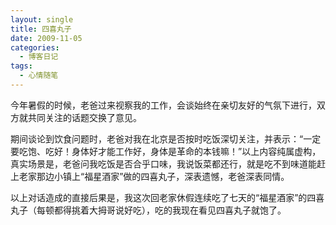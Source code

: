 ```yaml
---
layout: single
title: 四喜丸子
date: 2009-11-05
categories:
  - 博客日记
tags:
  - 心情随笔
---
```


今年暑假的时候，老爸过来视察我的工作，会谈始终在亲切友好的气氛下进行，双方就共同关注的话题交换了意见。

期间谈论到饮食问题时，老爸对我在北京是否按时吃饭深切关注，并表示：“一定要吃饱、吃好！身体好才能工作好，身体是革命的本钱嘛！”以上内容纯属虚构，真实场景是，老爸问我吃饭是否合乎口味，我说饭菜都还行，就是吃不到味道能赶上老家那边小镇上“福星酒家”做的四喜丸子，深表遗憾，老爸深表同情。

以上对话造成的直接后果是，我这次回老家休假连续吃了七天的“福星酒家”的四喜丸子（每顿都得挑着大拇哥说好吃），吃的我现在看见四喜丸子就饱了。
